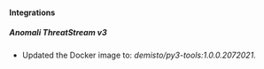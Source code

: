 
#### Integrations

##### Anomali ThreatStream v3

- Updated the Docker image to: *demisto/py3-tools:1.0.0.2072021*.

